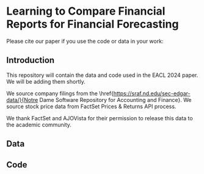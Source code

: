 # Learning to Compare Financial Reports for Financial Forecasting

Please cite our paper if you use the code or data in your work:

## Introduction

This repository will contain the data and code used in the EACL 2024 paper. We will be adding them shortly. 

We source company filings from the \href{https://sraf.nd.edu/sec-edgar-data/}{Notre Dame Software Repository for Accounting and Finance}. We source stock price data from FactSet Prices \& Returns API process.

We thank FactSet and AJOVista for their permission to release this data to the academic community. 

## Data 


## Code
